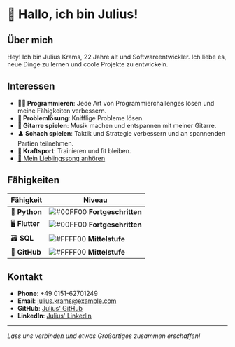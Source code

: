 # 👋 Hallo, ich bin Julius!

## Über mich

Hey! Ich bin Julius Krams, 22 Jahre alt und Softwareentwickler. Ich liebe es, neue Dinge zu lernen und coole Projekte zu entwickeln.

## Interessen

- **👨‍💻 Programmieren**: Jede Art von Programmierchallenges lösen und meine Fähigkeiten verbessern.
- **🧩 Problemlösung**: Knifflige Probleme lösen.
- **🎸 Gitarre spielen**: Musik machen und entspannen mit meiner Gitarre.
- **♟️ Schach spielen**: Taktik und Strategie verbessern und an spannenden Partien teilnehmen.
- **💪 Kraftsport**: Trainieren und fit bleiben.
-  [🎵 Mein Lieblingssong anhören](https://open.spotify.com/intl-de/track/4VqPOruhp5EdPBeR92t6lQ?si=00a8a19ed71a43d2)




## Fähigkeiten

| Fähigkeit             | Niveau           |
|-----------------------|------------------|
| 🐍 **Python**         | ![#00FF00](https://via.placeholder.com/15/00FF00/000000?text=+) **Fortgeschritten** |
| 🖥️ **Flutter**        | ![#00FF00](https://via.placeholder.com/15/00FF00/000000?text=+) **Fortgeschritten** |
| 🗃️ **SQL**            | ![#FFFF00](https://via.placeholder.com/15/FFFF00/000000?text=+) **Mittelstufe**      |
| 🐙 **GitHub**         | ![#FFFF00](https://via.placeholder.com/15/FFFF00/000000?text=+) **Mittelstufe**      |

## Kontakt

- **Phone**: +49 0151-62701249
- **Email**: julius.krams@example.com
- **GitHub**: [Julius' GitHub](https://github.com/juliuskrams)
- **LinkedIn**: [Julius' LinkedIn](www.linkedin.com/in/julius-krams-181006296)

---

*Lass uns verbinden und etwas Großartiges zusammen erschaffen!*
